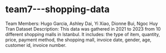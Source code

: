 # team7---shopping-data
Team Members: Hugo Garcia, Ashley Dai, Yi Xiao, Dionne Bui, Ngoc Huy Tran
Dataset Description: This data was gathered in 2021 to 2023 from 10 different shopping malls in Istanbul. It includes: the type of item, quantity, price, payment method, the shopping mall, invoice date, gender, age, customer id, invoice number.
